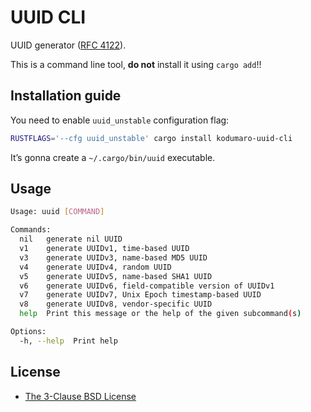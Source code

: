 [RFC 4122]: https://www.rfc-editor.org/rfc/rfc4122
[The 3-Clause BSD License]: https://opensource.org/license/bsd-3-clause/

# UUID CLI

UUID generator ([RFC 4122]).

This is a command line tool, **do not** install it using `cargo add`!!

## Installation guide

You need to enable `uuid_unstable` configuration flag:

```sh
RUSTFLAGS='--cfg uuid_unstable' cargo install kodumaro-uuid-cli
```

It’s gonna create a `~/.cargo/bin/uuid` executable.

## Usage

```sh
Usage: uuid [COMMAND]

Commands:
  nil   generate nil UUID
  v1    generate UUIDv1, time-based UUID
  v3    generate UUIDv3, name-based MD5 UUID
  v4    generate UUIDv4, random UUID
  v5    generate UUIDv5, name-based SHA1 UUID
  v6    generate UUIDv6, field-compatible version of UUIDv1
  v7    generate UUIDv7, Unix Epoch timestamp-based UUID
  v8    generate UUIDv8, vendor-specific UUID
  help  Print this message or the help of the given subcommand(s)

Options:
  -h, --help  Print help
```

## License

- [The 3-Clause BSD License]
